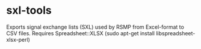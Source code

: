 sxl-tools
=========

Exports signal exchange lists (SXL) used by RSMP from Excel-format to CSV files. 
Requires Spreadsheet::XLSX (sudo apt-get install libspreadsheet-xlsx-perl)
